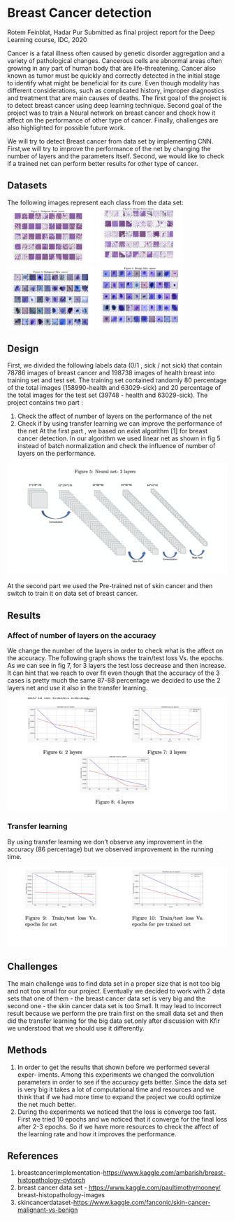 
# Breast Cancer detection
Rotem Feinblat, Hadar Pur
Submitted as final project report for the Deep Learning course, IDC, 2020

Cancer is a fatal illness often caused by genetic disorder aggregation and a variety of pathological changes. Cancerous cells are abnormal areas often growing in any part of human body that are life-threatening. Cancer also known as tumor must be quickly and correctly detected in the initial stage to identify what might be beneficial for its cure. Even though modality has different considerations, such as complicated history, improper diagnostics and treatment that are main causes of deaths. The first goal of the project is to detect breast cancer using deep learning technique. Second goal of the project was to train a Neural network on breast cancer and check how it affect on the performance of other type of cancer. Finally, challenges are also highlighted for possible future work.

We will try to detect Breast cancer from data set by implementing CNN. First,we will try to improve the performance of the net by changing the number of layers and the parameters itself. Second, we would like to check if a trained net can perform better results for other type of cancer.

## Datasets
The following images represent each class from the data set:
<img src="https://github.com/HadarPur/DeepLearningIDC/blob/main/Final%20Project/Figures/Figure%201.png" alt="drawing" style="width:200px;"/>
<img src="https://github.com/HadarPur/DeepLearningIDC/blob/main/Final%20Project/Figures/Figure%202.png" alt="drawing" style="width:200px;"/>
<img src="https://github.com/HadarPur/DeepLearningIDC/blob/main/Final%20Project/Figures/Figure%203.png" alt="drawing" style="width:200px;"/>
<img src="https://github.com/HadarPur/DeepLearningIDC/blob/main/Final%20Project/Figures/Figure%204.png" alt="drawing" style="width:200px;"/>

## Design
First, we divided the following labels data (0/1 , sick / not sick) that contain 78786 images of breast cancer and 198738 images of health breast into training set and test set. The training set contained randomly 80 percentage of the total images (158990-health and 63029-sick) and 20 percentage of the total images for the test set (39748 - health and 63029-sick). The project contains two part :
1. Check the affect of number of layers on the performance of the net
2. Check if by using transfer learning we can improve the performance of the net
At the first part , we based on exist algorithm [1] for breast cancer detection. In our algorithm we used linear net as shown in fig 5 instead of batch normalization and check the influence of number of layers on the performance.

<img src="https://github.com/HadarPur/DeepLearningIDC/blob/main/Final%20Project/Figures/Figure%205.png" />

At the second part we used the Pre-trained net of skin cancer and then switch to train it on data set of breast cancer.

## Results
### Affect of number of layers on the accuracy
We change the number of the layers in order to check what is the affect on the accuracy. The following graph shows the train/test loss Vs. the epochs. As we can see in fig 7, for 3 layers the test loss decrease and then increase. It can hint that we reach to over fit even though that the accuracy of the 3 cases is pretty much the same 87-88 percentage we decided to use the 2 layers net and use it also in the transfer learning.

<img src="https://github.com/HadarPur/DeepLearningIDC/blob/main/Final%20Project/Figures/Figure%206.png" />

### Transfer learning
By using transfer learning we don’t observe any improvement in the accuracy (86 percentage) but we observed improvement in the running time.

<img src="https://github.com/HadarPur/DeepLearningIDC/blob/main/Final%20Project/Figures/Figure%207.png" />

## Challenges
The main challenge was to find data set in a proper size that is not too big and not too small for our project. Eventually we decided to work with 2 data sets that one of them - the breast cancer data set is very big and the second one - the skin cancer data set is too Small. It may lead to incorrect result because we perform the pre train first on the small data set and then did the transfer learning for the big data set.only after discussion with Kfir we understood that we should use it differently.

## Methods
1. In order to get the results that shown before we performed several exper- iments. Among this experiments we changed the convolution parameters in order to see if the accuracy gets better. Since the data set is very big it takes a lot of computational time and resources and we think that if we had more time to expand the project we could optimize the net much better.
2. During the experiments we noticed that the loss is converge too fast. First we tried 10 epochs and we noticed that it converge for the final loss after 2-3 epochs. So if we have more resources to check the affect of the learning rate and how it improves the performance.

## References
1. breastcancerimplementation-https://www.kaggle.com/ambarish/breast-histopathology-pytorch
2. breast cancer data set - https://www.kaggle.com/paultimothymooney/
breast-histopathology-images
3. skincancerdataset-https://www.kaggle.com/fanconic/skin-cancer-malignant-vs-benign

